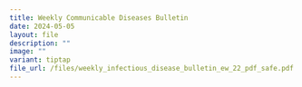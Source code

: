 ```yaml
---
title: Weekly Communicable Diseases Bulletin
date: 2024-05-05
layout: file
description: ""
image: ""
variant: tiptap
file_url: /files/weekly_infectious_disease_bulletin_ew_22_pdf_safe.pdf
---
```

